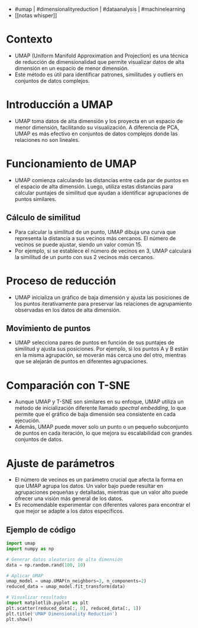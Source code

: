- #umap | #dimensionalityreduction | #dataanalysis | #machinelearning
- [[notas whisper]]

# Contexto
- UMAP (Uniform Manifold Approximation and Projection) es una técnica de reducción de dimensionalidad que permite visualizar datos de alta dimensión en un espacio de menor dimensión.
- Este método es útil para identificar patrones, similitudes y outliers en conjuntos de datos complejos.

# Introducción a UMAP
- UMAP toma datos de alta dimensión y los proyecta en un espacio de menor dimensión, facilitando su visualización. A diferencia de PCA, UMAP es más efectivo en conjuntos de datos complejos donde las relaciones no son lineales.

# Funcionamiento de UMAP
- UMAP comienza calculando las distancias entre cada par de puntos en el espacio de alta dimensión. Luego, utiliza estas distancias para calcular puntajes de similitud que ayudan a identificar agrupaciones de puntos similares.
## Cálculo de similitud
- Para calcular la similitud de un punto, UMAP dibuja una curva que representa la distancia a sus vecinos más cercanos. El número de vecinos se puede ajustar, siendo un valor común $15$.
- Por ejemplo, si se establece el número de vecinos en $3$, UMAP calculará la similitud de un punto con sus $2$ vecinos más cercanos.

# Proceso de reducción
- UMAP inicializa un gráfico de baja dimensión y ajusta las posiciones de los puntos iterativamente para preservar las relaciones de agrupamiento observadas en los datos de alta dimensión.
## Movimiento de puntos
- UMAP selecciona pares de puntos en función de sus puntajes de similitud y ajusta sus posiciones. Por ejemplo, si los puntos A y B están en la misma agrupación, se moverán más cerca uno del otro, mientras que se alejarán de puntos en diferentes agrupaciones.

# Comparación con T-SNE
- Aunque UMAP y T-SNE son similares en su enfoque, UMAP utiliza un método de inicialización diferente llamado *spectral embedding*, lo que permite que el gráfico de baja dimensión sea consistente en cada ejecución.
- Además, UMAP puede mover solo un punto o un pequeño subconjunto de puntos en cada iteración, lo que mejora su escalabilidad con grandes conjuntos de datos.

# Ajuste de parámetros
- El número de vecinos es un parámetro crucial que afecta la forma en que UMAP agrupa los datos. Un valor bajo puede resultar en agrupaciones pequeñas y detalladas, mientras que un valor alto puede ofrecer una visión más general de los datos.
- Es recomendable experimentar con diferentes valores para encontrar el que mejor se adapte a los datos específicos.

## Ejemplo de código
```python
import umap
import numpy as np

# Generar datos aleatorios de alta dimensión
data = np.random.rand(100, 10)

# Aplicar UMAP
umap_model = umap.UMAP(n_neighbors=3, n_components=2)
reduced_data = umap_model.fit_transform(data)

# Visualizar resultados
import matplotlib.pyplot as plt
plt.scatter(reduced_data[:, 0], reduced_data[:, 1])
plt.title('UMAP Dimensionality Reduction')
plt.show()
```